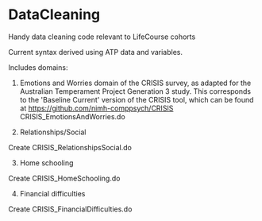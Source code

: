 # DataCleaning
Handy data cleaning code relevant to LifeCourse cohorts

Current syntax derived using ATP data and variables.

Includes domains:

1. Emotions and Worries domain of the CRISIS survey, as adapted for the Australian Temperament Project Generation 3 study. 
This corresponds to the 'Baseline Current' version of the CRISIS tool, which can be found at https://github.com/nimh-comppsych/CRISIS  
CRISIS_EmotionsAndWorries.do
				
2. Relationships/Social

Create CRISIS_RelationshipsSocial.do

3. Home schooling

Create CRISIS_HomeSchooling.do
				
4. Financial difficulties

Create CRISIS_FinancialDifficulties.do						
